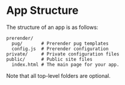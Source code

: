 
# App Structure #

The structure of an app is as follows:

```
prerender/
  pug/       # Prerender pug templates
  config.js  # Prerender configuration
private/     # Private configuration files
public/      # Public site files
  index.html # The main page for your app.
```

Note that all top-level folders are optional.
